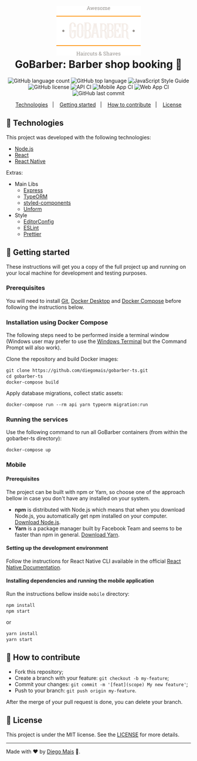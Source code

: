 <h1 align="center">
    <img alt="GoBarber" src="./web/src/assets/logo.svg" width="231px" /><br>
    <b>GoBarber: Barber shop booking</b> 💈
</h1>

<p align="center">
  <img alt="GitHub language count" src="https://img.shields.io/github/languages/count/diegomais/gobarber-ts?style=for-the-badge">
  <img alt="GitHub top language" src="https://img.shields.io/github/languages/top/diegomais/gobarber-ts?style=for-the-badge">
  <img alt="JavaScript Style Guide" src="https://img.shields.io/badge/JavaScript%20Style%20Guide-Airbnb-red?style=for-the-badge">
  <img alt="GitHub license" src="https://img.shields.io/github/license/diegomais/gobarber-ts?style=for-the-badge">
  <img alt="API CI" src="https://img.shields.io/github/workflow/status/diegomais/gobarber-ts/API%20CI?label=API%20CI&style=for-the-badge">
  <img alt="Mobile App CI" src="https://img.shields.io/github/workflow/status/diegomais/gobarber-ts/Mobile%20App%20CI?label=Mobile%20App%20CI&style=for-the-badge">
  <img alt="Web App CI" src="https://img.shields.io/github/workflow/status/diegomais/gobarber-ts/Web%20App%20CI?label=Web%20App%20CI&style=for-the-badge">
  <img alt="GitHub last commit" src="https://img.shields.io/github/last-commit/diegomais/gobarber-ts?style=for-the-badge">
</p>

<p align="center">
  <a href="#rocket-technologies">Technologies</a>&nbsp;&nbsp;&nbsp;|&nbsp;&nbsp;&nbsp;
  <a href="#seat-getting-started">Getting started</a>&nbsp;&nbsp;&nbsp;|&nbsp;&nbsp;&nbsp;
  <a href="#thinking-how-to-contribute">How to contribute</a>&nbsp;&nbsp;&nbsp;|&nbsp;&nbsp;&nbsp;
  <a href="#memo-license">License</a>
</p>

## :rocket: Technologies

This project was developed with the following technologies:

- [Node.js](https://nodejs.org)
- [React](https://reactjs.org)
- [React Native](https://facebook.github.io/react-native/)

Extras:

- Main Libs
  - [Express](https://expressjs.com)
  - [TypeORM](https://typeorm.io)
  - [styled-components](https://styled-components.com)
  - [Unform](https://unform.dev)
- Style
  - [EditorConfig](https://editorconfig.org)
  - [ESLint](https://eslint.org)
  - [Prettier](https://prettier.io)

## :seat: Getting started

These instructions will get you a copy of the full project up and running on your local machine for development and testing purposes.

### Prerequisites

You will need to install [Git](https://git-scm.com/downloads), [Docker Desktop](https://www.docker.com/products/docker-desktop) and [Docker Compose](https://docs.docker.com/compose/install/) before following the instructions below.

### Installation using Docker Compose

The following steps need to be performed inside a terminal window (Windows user may prefer to use the [Windows Terminal](https://aka.ms/windowsterminal) but the Command Prompt will also work).

Clone the repository and build Docker images:

```
git clone https://github.com/diegomais/gobarber-ts.git
cd gobarber-ts
docker-compose build
```

Apply database migrations, collect static assets:

```
docker-compose run --rm api yarn typeorm migration:run
```

### Running the services

Use the following command to run all GoBarber containers (from within the gobarber-ts directory):

```
docker-compose up
```

### Mobile

#### Prerequisites

The project can be built with npm or Yarn, so choose one of the approach bellow in case you don't have any installed on your system.

- **npm** is distributed with Node.js which means that when you download Node.js, you automatically get npm installed on your computer. [Download Node.js](https://nodejs.org/en/download/).
- **Yarn** is a package manager built by Facebook Team and seems to be faster than npm in general. [Download Yarn](https://yarnpkg.com/en/docs/install).

#### Setting up the development environment

Follow the instructions for React Native CLI available in the official [React Native Documentation](https://reactnative.dev/docs/environment-setup).

#### Installing dependencies and running the mobile application

Run the instructions bellow inside `mobile` directory:

```
npm install
npm start
```

or

```
yarn install
yarn start
```

## :thinking: How to contribute

- Fork this repository;
- Create a branch with your feature: `git checkout -b my-feature`;
- Commit your changes: `git commit -m '[feat](scope) My new feature'`;
- Push to your branch: `git push origin my-feature`.

After the merge of your pull request is done, you can delete your branch.

## :memo: License

This project is under the MIT license. See the [LICENSE](LICENSE) for more details.

---

Made with :heart: by [Diego Mais](https://diegomais.github.io/) :wave:.
